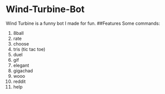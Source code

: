 # Wind-Turbine-Bot
Wind Turbine is a funny bot I made for fun.
##Features
Some commands:
<ol>
<li>8ball</li>
<li>rate</li>
<li>choose</li>
<li>tris (tic tac toe)</li>
<li>duel</li>
<li>gif</li>
<li>elegant</li>
<li>gigachad</li>
<li>wooo</li>
<li>reddit</li>
<li>help</li>
</ol>
